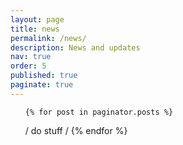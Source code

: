 ```yaml
---
layout: page
title: news
permalink: /news/
description: News and updates
nav: true
order: 5
published: true
paginate: true
---
```


<div>






<ul class="post-list"> 
	
	{% for post in paginator.posts %}
/ do stuff /
{% endfor %}
	

	
		
	
		 
		 
</ul>
 
</div>
